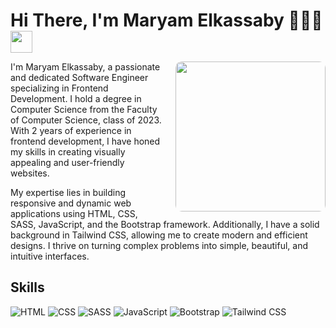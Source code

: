 # Hi There, I'm Maryam Elkassaby 👩🏻‍💻 <img src="https://camo.githubusercontent.com/0c732027af8a28d138e3698181f7be7c9b97d443b4beb9c7ce8ec4cffc6b4767/68747470733a2f2f6d656469612e67697068792e636f6d2f6d656469612f6876524a434c467a6361737252346961377a2f67697068792e676966" data-canonical-src="https://media.giphy.com/media/hvRJCLFzcasrR4ia7z/giphy.gif" style="width: 35px;margin-bottom:-5px" data-target="animated-image.originalImage"> 

<img src="https://i.pinimg.com/564x/c7/77/eb/c777eb44198375d466c4573d569008f9.jpg" align="right" style="border-radius:10px; width: 240px; height: 240px; margin-left: 20px;z-index:9">

I'm Maryam Elkassaby, a passionate and dedicated Software Engineer specializing in Frontend Development. I hold a degree in Computer Science from the Faculty of Computer Science, class of 2023. With 2 years of experience in frontend development, I have honed my skills in creating visually appealing and user-friendly websites.

My expertise lies in building responsive and dynamic web applications using HTML, CSS, SASS, JavaScript, and the Bootstrap framework. Additionally, I have a solid background in Tailwind CSS, allowing me to create modern and efficient designs. I thrive on turning complex problems into simple, beautiful, and intuitive interfaces.

## Skills
![HTML](https://img.shields.io/badge/HTML-E34F26?style=for-the-badge&logo=html5&logoColor=white)
![CSS](https://img.shields.io/badge/CSS-1572B6?style=for-the-badge&logo=css3&logoColor=white)
![SASS](https://img.shields.io/badge/SASS-CC6699?style=for-the-badge&logo=sass&logoColor=white)
![JavaScript](https://img.shields.io/badge/JavaScript-F7DF1E?style=for-the-badge&logo=javascript&logoColor=black)
![Bootstrap](https://img.shields.io/badge/Bootstrap-563D7C?style=for-the-badge&logo=bootstrap&logoColor=white)
![Tailwind CSS](https://img.shields.io/badge/Tailwind_CSS-38B2AC?style=for-the-badge&logo=tailwind-css&logoColor=white)
